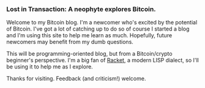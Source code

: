 ### Lost in Transaction: A neophyte explores Bitcoin.

Welcome to my Bitcoin blog. I'm a newcomer who's excited by the
potential of Bitcoin. I've got a lot of catching up to do so of course
I started a blog and I'm using this site to help me learn as
much. Hopefully, future newcomers may benefit from my dumb questions.

This will be programming-oriented blog, but from a Bitcoin/crypto
beginner's perspective. I'm a big fan of
[Racket](http://racket-lang.org), a modern LISP dialect, so I'll be
using it to help me as I explore.

Thanks for visiting. Feedback (and criticism!) welcome.
